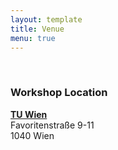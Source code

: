 ```yaml
---
layout: template
title: Venue
menu: true
---
```


<br/>

### Workshop Location 

[**TU Wien**](https://tuwien.ac.at) \
Favoritenstraße 9-11 \
1040 Wien



